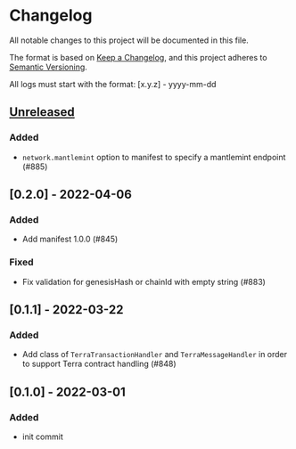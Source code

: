 # Changelog
All notable changes to this project will be documented in this file.

The format is based on [Keep a Changelog](https://keepachangelog.com/en/1.0.0/),
and this project adheres to [Semantic Versioning](https://semver.org/spec/v2.0.0.html).

All logs must start with the format: [x.y.z] - yyyy-mm-dd

## [Unreleased]
### Added
- `network.mantlemint` option to manifest to specify a mantlemint endpoint (#885)

## [0.2.0] - 2022-04-06
### Added
- Add manifest 1.0.0 (#845)
### Fixed
- Fix validation for genesisHash or chainId with empty string (#883)

## [0.1.1] - 2022-03-22
### Added
- Add class of `TerraTransactionHandler` and `TerraMessageHandler` in order to support Terra contract handling (#848)

## [0.1.0] - 2022-03-01
### Added
- init commit

[Unreleased]: https://github.com/subquery/subql/compare/common-terra/0.1.0...HEAD
